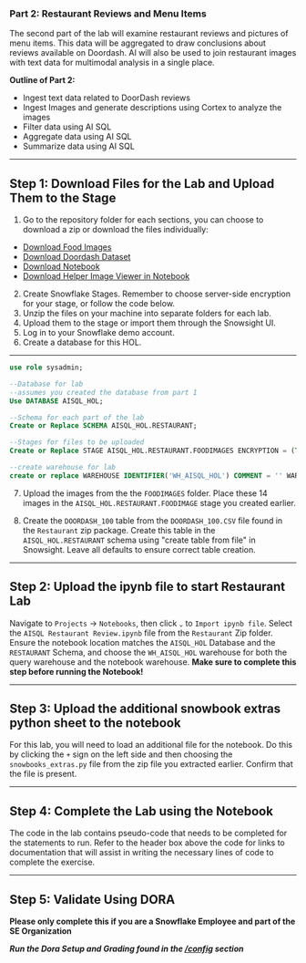 ### Part 2: Restaurant Reviews and Menu Items

The second part of the lab will examine restaurant reviews and pictures of menu items. This data will be aggregated to draw conclusions about reviews available on Doordash. AI will also be used to join restaurant images with text data for multimodal analysis in a single place.

**Outline of Part 2:**

  * Ingest text data related to DoorDash reviews
  * Ingest Images and generate descriptions using Cortex to analyze the images
  * Filter data using AI SQL
  * Aggregate data using AI SQL
  * Summarize data using AI SQL

  ---
  ## Step 1: Download Files for the Lab and Upload Them to the Stage

1.  Go to the repository folder for each sections, you can choose to download a zip or download the files individually:
* [Download Food Images](/data/AISQL%20Resturant%20Review/Food%20Images)
* [Download Doordash Dataset](/data/AISQL%20Resturant%20Review/Datasets/)
* [Download Notebook](/notebooks/AISQL%20Resturant%20Review.json)
* [Download Helper Image Viewer in Notebook](/data/AISQL%20Resturant%20Review/Extras/)
2.  Create Snowflake Stages. Remember to choose server-side encryption for your stage, or follow the code below.
3.  Unzip the files on your machine into separate folders for each lab.
4.  Upload them to the stage or import them through the Snowsight UI.
5.  Log in to your Snowflake demo account.
6.  Create a database for this HOL.
---
```sql
use role sysadmin;

--Database for lab
--assumes you created the database from part 1
Use DATABASE AISQL_HOL;

--Schema for each part of the lab
Create or Replace SCHEMA AISQL_HOL.RESTAURANT;

--Stages for files to be uploaded
Create or Replace STAGE AISQL_HOL.RESTAURANT.FOODIMAGES ENCRYPTION = (TYPE = 'SNOWFLAKE_SSE');

--create warehouse for lab
create or replace WAREHOUSE IDENTIFIER('WH_AISQL_HOL') COMMENT = '' WAREHOUSE_SIZE = 'xsmall' AUTO_RESUME = true AUTO_SUSPEND = 300 ENABLE_QUERY_ACCELERATION = false WAREHOUSE_TYPE = 'STANDARD' MIN_CLUSTER_COUNT = 1 MAX_CLUSTER_COUNT = 1 SCALING_POLICY = 'STANDARD';
```
7.  Upload the images from the the `FOODIMAGES` folder. Place these 14 images in the `AISQL_HOL.RESTAURANT.FOODIMAGE` stage you created earlier.

8.  Create the `DOORDASH_100` table from the `DOORDASH_100.CSV` file found in the `Restaurant` zip package. Create this table in the `AISQL_HOL.RESTAURANT` schema using "create table from file" in Snowsight. Leave all defaults to ensure correct table creation.

---
## Step 2: Upload the ipynb file to start Restaurant Lab

Navigate to `Projects` → `Notebooks`, then click `⌄` to `Import ipynb file`. Select the `AISQL Restaurant Review.ipynb` file from the `Restaurant` Zip folder. Ensure the notebook location matches the `AISQL_HOL` Database and the `RESTAURANT` Schema, and choose the `WH_AISQL_HOL` warehouse for both the query warehouse and the notebook warehouse. **Make sure to complete this step before running the Notebook\!**

---

## Step 3: Upload the additional snowbook extras python sheet to the notebook

For this lab, you will need to load an additional file for the notebook. Do this by clicking the `+` sign on the left side and then choosing the `snowbooks_extras.py` file from the zip file you extracted earlier. Confirm that the file is present.

---

## Step 4: Complete the Lab using the Notebook

The code in the lab contains pseudo-code that needs to be completed for the statements to run. Refer to the header box above the code for links to documentation that will assist in writing the necessary lines of code to complete the exercise.

---

## Step 5: Validate Using DORA

**Please only complete this if you are a Snowflake Employee and part of the SE Organization**

***Run the Dora Setup and Grading found in the [/config](/config/) section***

